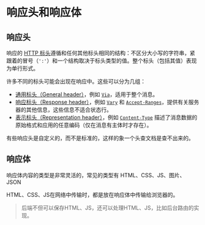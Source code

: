 # 响应头和响应体

## 响应头

响应的 [HTTP 标头](https://developer.mozilla.org/zh-CN/docs/Web/HTTP/Headers)遵循和任何其他标头相同的结构：不区分大小写的字符串，紧跟着的冒号（`':'`）和一个结构取决于标头类型的值。整个标头（包括其值）表现为单行形式。

许多不同的标头可能会出现在响应中。这些可以分为几组：

- [通用标头（General header）](https://developer.mozilla.org/zh-CN/docs/Glossary/General_header)，例如 [`Via`](https://developer.mozilla.org/zh-CN/docs/Web/HTTP/Headers/Via)，适用于整个消息。
- [响应标头（Response header）](https://developer.mozilla.org/zh-CN/docs/Glossary/Response_header)，例如 [`Vary`](https://developer.mozilla.org/zh-CN/docs/Web/HTTP/Headers/Vary) 和 [`Accept-Ranges`](https://developer.mozilla.org/zh-CN/docs/Web/HTTP/Headers/Accept-Ranges)，提供有关服务器的其他信息，这些信息不适合状态行。
- [表示标头（Representation header）](https://developer.mozilla.org/zh-CN/docs/Glossary/Representation_header)，例如 [`Content-Type`](https://developer.mozilla.org/zh-CN/docs/Web/HTTP/Headers/Content-Type) 描述了消息数据的原始格式和应用的任意编码（仅在消息有主体时才存在）。

有些响应头是自定义的，而不是标准的，这样的象一个头查文档是查不出来的。

## 响应体

响应体内容的类型是非常灵活的，常见的类型有 HTML、CSS、JS、图片、JSON

HTML、CSS、JS在网络中传输时，都是放在响应体中传输给浏览器的。

> 后端不但可以保存HTML、JS，还可以处理HTML、JS，比如后台路由的实现。